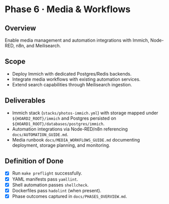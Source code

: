 # Phase 6 · Media & Workflows

## Overview
Enable media management and automation integrations with Immich, Node-RED, n8n, and Meilisearch.

## Scope
- Deploy Immich with dedicated Postgres/Redis backends.
- Integrate media workflows with existing automation services.
- Extend search capabilities through Meilisearch ingestion.

## Deliverables
- Immich stack (`stacks/photos-immich.yml`) with storage mapped under `${HOARD2_ROOT}/immich` and Postgres persisted on `${HOARD1_ROOT}/databases/postgres/immich`.
- Automation integrations via Node-RED/n8n referencing `docs/AUTOMATION_GUIDE.md`.
- Media runbook `docs/MEDIA_WORKFLOWS_GUIDE.md` documenting deployment, storage planning, and monitoring.

## Definition of Done
- [x] Run `make preflight` successfully.
- [x] YAML manifests pass `yamllint`.
- [x] Shell automation passes `shellcheck`.
- [x] Dockerfiles pass `hadolint` (when present).
- [x] Phase outcomes captured in `docs/PHASES_OVERVIEW.md`.
